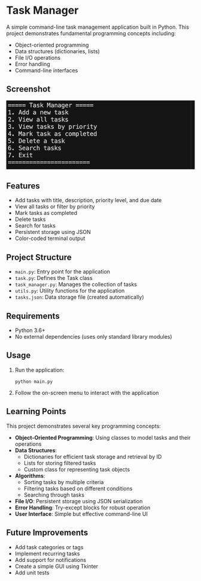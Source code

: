 # Task Manager

A simple command-line task management application built in Python. This project demonstrates fundamental programming concepts including:

- Object-oriented programming
- Data structures (dictionaries, lists)
- File I/O operations
- Error handling
- Command-line interfaces

## Screenshot

![Task Manager Menu](./testss.png)

## Features

- Add tasks with title, description, priority level, and due date
- View all tasks or filter by priority
- Mark tasks as completed
- Delete tasks
- Search for tasks
- Persistent storage using JSON
- Color-coded terminal output

## Project Structure

- `main.py`: Entry point for the application
- `task.py`: Defines the Task class
- `task_manager.py`: Manages the collection of tasks
- `utils.py`: Utility functions for the application
- `tasks.json`: Data storage file (created automatically)

## Requirements

- Python 3.6+
- No external dependencies (uses only standard library modules)

## Usage

1. Run the application:
   ```
   python main.py
   ```

2. Follow the on-screen menu to interact with the application

## Learning Points

This project demonstrates several key programming concepts:

- **Object-Oriented Programming**: Using classes to model tasks and their operations
- **Data Structures**: 
  - Dictionaries for efficient task storage and retrieval by ID
  - Lists for storing filtered tasks
  - Custom class for representing task objects
- **Algorithms**:
  - Sorting tasks by multiple criteria
  - Filtering tasks based on different conditions
  - Searching through tasks
- **File I/O**: Persistent storage using JSON serialization
- **Error Handling**: Try-except blocks for robust operation
- **User Interface**: Simple but effective command-line UI

## Future Improvements

- Add task categories or tags
- Implement recurring tasks
- Add support for notifications
- Create a simple GUI using Tkinter
- Add unit tests 